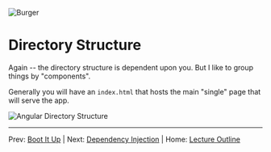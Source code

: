 ![Burger](http://coolmaterial.wpengine.netdna-cdn.com/wp-content/uploads/2014/05/pyt-burger.gif)
# Directory Structure

Again -- the directory structure is dependent upon you. But I like to group things by "components". 

Generally you will have an `index.html` that hosts the main "single" page that will serve the app. 

![Angular Directory Structure](https://cloudup.com/chc8CR278FC+)

________________________________

Prev: [Boot It Up](./boot-it-up.md) | Next: [Dependency Injection](./dependency-injection.md) |
Home: [Lecture Outline](../README.md)
